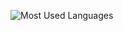 ![Most Used Languages](https://github-readme-stats.vercel.app/api/top-langs/?username=chick0&theme=dark&hide=mako,javascript,css&layout=compact)
